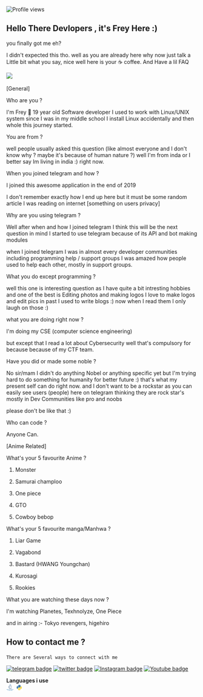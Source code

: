 ![Profile views](https://komarev.com/ghpvc/?username=fr3y&color=blue&style=flat-square&label=Profile+Views)

## Hello There Devlopers , it's Frey Here :)  

you finally got me eh? 

I didn't expected this tho. well as you are already here why now just talk a Little bit what you say, nice well here is your ☕ coffee. And Have a lil 
FAQ

<img src ="https://telegra.ph/file/b4e35fb8e7009601baaaa.jpg">

[General]

Who are you ? 

I'm Frey 🐉 19 year old Software developer I used to work with Linux/UNIX system since I was in my middle school I install Linux accidentally and then whole this journey started.

You are from ? 

well people usually asked this question (like almost everyone and I don't know why ? maybe it's because of human nature ?) well I'm from inda or I better say Im living in india :) right now.



When you joined telegram and how ? 

I joined this awesome application in the end of 2019 

I don't remember exactly how I end up here but it must be some random article I was reading on internet [something on users privacy]



Why are you using telegram ? 

Well after when and how I joined telegram I think this will be the next question in mind I started to use telegram because of its API and bot making modules 

when I joined telegram I was in almost every developer communities including programming help / support groups I was amazed how people used to help each other, mostly in support groups.



What you do except programming ? 

well this one is interesting question as I have quite a bit intresting hobbies and one of the best is Editing photos and making logos I love to make logos and edit pics in past I used to write blogs :) now when I read them I only laugh on those :)



what you are doing right now ? 

I'm doing my CSE (computer science engineering)

but except that I read a lot about Cybersecurity well that's compulsory for because because of my CTF team.



Have you did or made some noble ? 

No sir/mam I didn't do anything Nobel or anything specific yet but I'm trying hard to do something for humanity for better future :) that's what my present self can do right now. and I don't want to be a rockstar as you can easily see users (people) here on telegram thinking they are rock star's mostly in Dev Communities like pro and noobs 

please don't be like that :) 



Who can code ? 

Anyone Can.



[Anime Related] 



What's your 5 favourite Anime ? 

1. Monster

2. Samurai champloo

3. One piece

4. GTO

5. Cowboy bebop



What's your 5 favourite manga/Manhwa ?

1. Liar Game 

2. Vagabond

3. Bastard (HWANG Youngchan)

4. Kurosagi

5. Rookies



What you are watching these days now ? 

I'm watching Planetes, Texhnolyze, One Piece  

and in airing :- Tokyo revengers, higehiro 

## How to contact me ? 
   `There are Several ways to connect with me` 

  [![telegram badge](https://img.shields.io/badge/Telegram-30302f?style=for-the-badge&logo=telegram)](https://t.me/cywar)
  [![twitter badge](https://img.shields.io/badge/Follow_Me-30302f?style=for-the-badge&logo=twitter)](https://twitter.com/Fr3yC0d3)
  [![Instagram badge](https://img.shields.io/badge/Follow_Me-30302f?style=for-the-badge&logo=Instagram)](https://instagram.com/Fr3yC0d3)
  [![Youtube badge](https://img.shields.io/badge/Follow_Me-30302f?style=for-the-badge&logo=Youtube)](https://youtube.com/c/Fr3yC0d3)

**Languages i use**  
<code><img height="20" src="https://raw.githubusercontent.com/github/explore/80688e429a7d4ef2fca1e82350fe8e3517d3494d/topics/c/c.png"></code>
<code><img height="20" src="https://raw.githubusercontent.com/github/explore/80688e429a7d4ef2fca1e82350fe8e3517d3494d/topics/python/python.png"></code>
